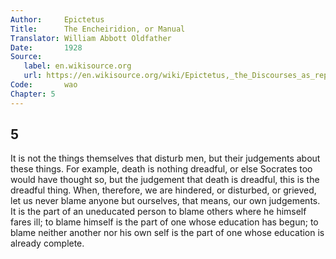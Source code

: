 ```yaml
---
Author:     Epictetus  
Title:      The Encheiridion, or Manual  
Translator: William Abbott Oldfather  
Date:       1928  
Source: 
   label: en.wikisource.org
   url: https://en.wikisource.org/wiki/Epictetus,_the_Discourses_as_reported_by_Arrian,_the_Manual,_and_Fragments/Manual 
Code:       wao  
Chapter: 5
---
```

##  5

It is not the things themselves that disturb men, but their judgements about
these things. For example, death is nothing dreadful, or else Socrates too
would have thought so, but the judgement that death is dreadful, this is the
dreadful thing. When, therefore, we are hindered, or disturbed, or grieved, let
us never blame anyone but ourselves, that means, our own judgements. It is the
part of an uneducated person to blame others where he himself fares ill; to
blame himself is the part of one whose education has begun; to blame neither
another nor his own self is the part of one whose education is already
complete.


